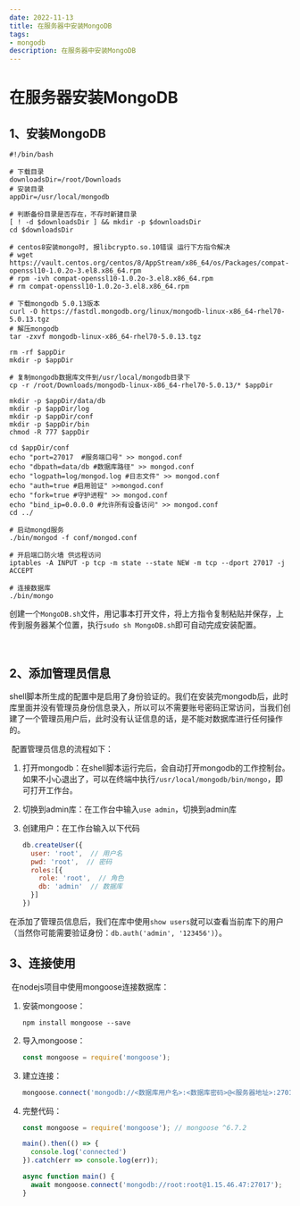 ```yaml
---
date: 2022-11-13
title: 在服务器中安装MongoDB
tags:
- mongodb
description: 在服务器中安装MongoDB
---
```


# 在服务器安装MongoDB

## 1、安装MongoDB

```shell
#!/bin/bash

# 下载目录
downloadsDir=/root/Downloads
# 安装目录
appDir=/usr/local/mongodb

# 判断备份目录是否存在，不存时新建目录 
[ ! -d $downloadsDir ] && mkdir -p $downloadsDir
cd $downloadsDir

# centos8安装mongo时, 报libcrypto.so.10错误 运行下方指令解决
# wget https://vault.centos.org/centos/8/AppStream/x86_64/os/Packages/compat-openssl10-1.0.2o-3.el8.x86_64.rpm
# rpm -ivh compat-openssl10-1.0.2o-3.el8.x86_64.rpm
# rm compat-openssl10-1.0.2o-3.el8.x86_64.rpm

# 下载mongodb 5.0.13版本
curl -O https://fastdl.mongodb.org/linux/mongodb-linux-x86_64-rhel70-5.0.13.tgz
# 解压mongodb
tar -zxvf mongodb-linux-x86_64-rhel70-5.0.13.tgz

rm -rf $appDir
mkdir -p $appDir

# 复制mongodb数据库文件到/usr/local/mongodb目录下
cp -r /root/Downloads/mongodb-linux-x86_64-rhel70-5.0.13/* $appDir

mkdir -p $appDir/data/db
mkdir -p $appDir/log
mkdir -p $appDir/conf
mkdir -p $appDir/bin
chmod -R 777 $appDir

cd $appDir/conf
echo "port=27017  #服务端口号" >> mongod.conf
echo "dbpath=data/db #数据库路径" >> mongod.conf
echo "logpath=log/mongod.log #日志文件" >> mongod.conf
echo "auth=true #启用验证" >>mongod.conf
echo "fork=true #守护进程" >> mongod.conf
echo "bind_ip=0.0.0.0 #允许所有设备访问" >> mongod.conf
cd ../

# 启动mongd服务
./bin/mongod -f conf/mongod.conf

# 开启端口防火墙 供远程访问
iptables -A INPUT -p tcp -m state --state NEW -m tcp --dport 27017 -j ACCEPT

# 连接数据库
./bin/mongo
```

​	创建一个`MongoDB.sh`文件，用记事本打开文件，将上方指令复制粘贴并保存，上传到服务器某个位置，执行`sudo sh MongoDB.sh`即可自动完成安装配置。

​	

## 2、添加管理员信息

​	shell脚本所生成的配置中是启用了身份验证的。我们在安装完mongodb后，此时库里面并没有管理员身份信息录入，所以可以不需要账号密码正常访问，当我们创建了一个管理员用户后，此时没有认证信息的话，是不能对数据库进行任何操作的。

​	配置管理员信息的流程如下：

1. 打开mongodb：在shell脚本运行完后，会自动打开mongodb的工作控制台。如果不小心退出了，可以在终端中执行`/usr/local/mongodb/bin/mongo`，即可打开工作台。

2. 切换到admin库：在工作台中输入`use admin`，切换到admin库

3. 创建用户：在工作台输入以下代码

   ```js
   db.createUser({
     user: 'root',  // 用户名
     pwd: 'root',  // 密码
     roles:[{
       role: 'root',  // 角色
       db: 'admin'  // 数据库
     }]
   })
   ```

​	在添加了管理员信息后，我们在库中使用`show users`就可以查看当前库下的用户（当然你可能需要验证身份：`db.auth('admin', '123456')`）。



## 3、连接使用

​	在nodejs项目中使用mongoose连接数据库：

1. 安装mongoose：

   ```shell
   npm install mongoose --save
   ```

2. 导入mongoose：

   ```js
   const mongoose = require('mongoose');
   ```

3. 建立连接：

   ```js
   mongoose.connect('mongodb://<数据库用户名>:<数据库密码>@<服务器地址>:27017'); // <>中的内容对应替换
   ```

4. 完整代码：

   ```js
   const mongoose = require('mongoose'); // mongoose ^6.7.2
   
   main().then(() => {
     console.log('connected')
   }).catch(err => console.log(err));
   
   async function main() {
     await mongoose.connect('mongodb://root:root@1.15.46.47:27017');
   }
   ```
